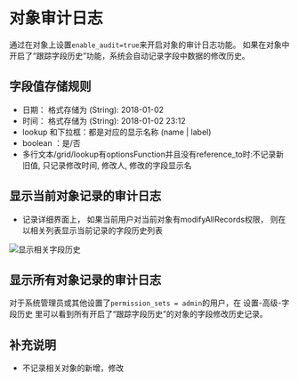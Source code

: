 # 对象审计日志
通过在对象上设置`enable_audit=true`来开启对象的审计日志功能。
如果在对象中开启了“跟踪字段历史”功能，系统会自动记录字段中数据的修改历史。

## 字段值存储规则
- 日期： 格式存储为 (String): 2018-01-02
- 时间： 格式存储为 (String): 2018-01-02 23:12
- lookup 和下拉框：都是对应的显示名称 (name | label)
- boolean ：是/否
- 多行文本/grid/lookup有optionsFunction并且没有reference_to时:不记录新旧值, 只记录修改时间, 修改人, 修改的字段显示名

## 显示当前对象记录的审计日志
- 记录详细界面上， 如果当前用户对当前对象有modifyAllRecords权限， 则在以相关列表显示当前记录的字段历史列表

![显示相关字段历史](/assets/record_history.png)

## 显示所有对象记录的审计日志
对于系统管理员或其他设置了`permission_sets = admin`的用户，在 设置-高级-字段历史 里可以看到所有开启了“跟踪字段历史”的对象的字段修改历史记录。

## 补充说明
- 不记录相关对象的新增，修改
